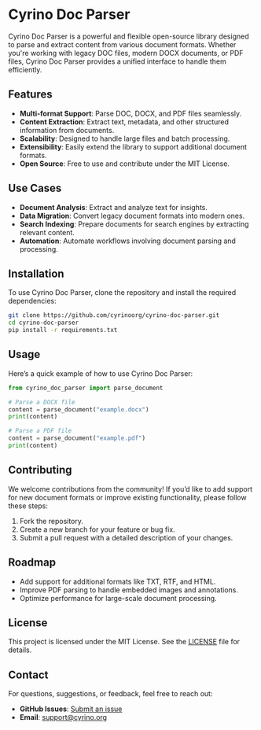 # Cyrino Doc Parser

Cyrino Doc Parser is a powerful and flexible open-source library designed to parse and extract content from various document formats. Whether you're working with legacy DOC files, modern DOCX documents, or PDF files, Cyrino Doc Parser provides a unified interface to handle them efficiently.

## Features

- **Multi-format Support**: Parse DOC, DOCX, and PDF files seamlessly.
- **Content Extraction**: Extract text, metadata, and other structured information from documents.
- **Scalability**: Designed to handle large files and batch processing.
- **Extensibility**: Easily extend the library to support additional document formats.
- **Open Source**: Free to use and contribute under the MIT License.

## Use Cases

- **Document Analysis**: Extract and analyze text for insights.
- **Data Migration**: Convert legacy document formats into modern ones.
- **Search Indexing**: Prepare documents for search engines by extracting relevant content.
- **Automation**: Automate workflows involving document parsing and processing.

## Installation

To use Cyrino Doc Parser, clone the repository and install the required dependencies:

```bash
git clone https://github.com/cyrinoorg/cyrino-doc-parser.git
cd cyrino-doc-parser
pip install -r requirements.txt
```

## Usage

Here’s a quick example of how to use Cyrino Doc Parser:

```python
from cyrino_doc_parser import parse_document

# Parse a DOCX file
content = parse_document("example.docx")
print(content)

# Parse a PDF file
content = parse_document("example.pdf")
print(content)
```

## Contributing

We welcome contributions from the community! If you’d like to add support for new document formats or improve existing functionality, please follow these steps:

1. Fork the repository.
2. Create a new branch for your feature or bug fix.
3. Submit a pull request with a detailed description of your changes.

## Roadmap

- Add support for additional formats like TXT, RTF, and HTML.
- Improve PDF parsing to handle embedded images and annotations.
- Optimize performance for large-scale document processing.

## License

This project is licensed under the MIT License. See the [LICENSE](LICENSE) file for details.

## Contact

For questions, suggestions, or feedback, feel free to reach out:

- **GitHub Issues**: [Submit an issue](https://github.com/cyrinoorg/cyrino-doc-parser/issues)
- **Email**: support@cyrino.org